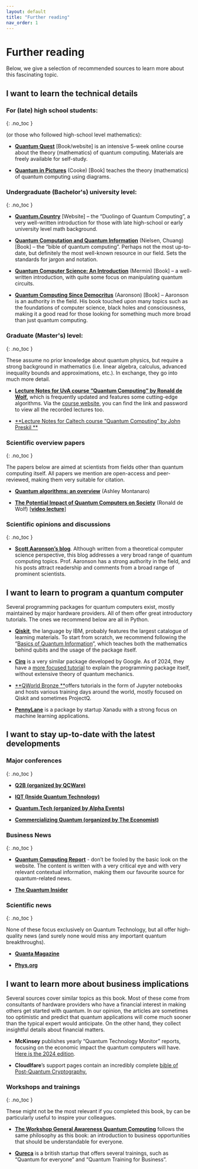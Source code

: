 ```yaml
---
layout: default
title: "Further reading"
nav_order: 1
---
```

 
 
# Further reading

Below, we give a selection of recommended sources to learn more about
this fascinating topic.

## I want to learn the technical details

### For (late) high school students:
{: .no_toc }

(or those who followed high-school level mathematics):

- [**Quantum Quest**](http://new.quantum-quest.nl/) \[Book/website\] is
  an intensive 5-week online course about the theory (mathematics) of
  quantum computing. Materials are freely available for self-study. 

- [**Quantum in
  Pictures**](https://www.quantinuum.com/news/quantum-in-pictures)
  (Cooke) \[Book\] teaches the theory (mathematics) of quantum computing
  using diagrams.

### Undergraduate (Bachelor's) university level:
{: .no_toc }

- [**Quantum.Country**](https://quantum.country/qcvc) \[Website\] – the
  “Duolingo of Quantum Computing”, a very well-written introduction for
  those with late high-school or early university level math
  background. 

- [**Quantum Computation and Quantum
  Information**](https://en.wikipedia.org/wiki/Quantum_Computation_and_Quantum_Information) (Nielsen,
  Chuang) \[Book\] – the “bible of quantum computing”. Perhaps not the
  most up-to-date, but definitely the most well-known resource in our
  field. Sets the standards for jargon and notation. 

<!-- -->

- [**Quantum Computer Science: An
  Introduction**](https://www.cambridge.org/core/books/quantum-computer-science/66462590D10C8010017CF1D7C45708D7) (Mermin) \[Book\]
  – a well-written introduction, with quite some focus on manipulating
  quantum circuits.

- [**Quantum Computing Since
  Democritus**](https://en.wikipedia.org/wiki/Quantum_Computing_Since_Democritus) (Aaronson)
  \[Book\] – Aaronson is an authority in the field. His book touched
  upon many topics such as the foundations of computer science, black
  holes and consciousness, making it a good read for those looking for
  something much more broad than just quantum computing.

### Graduate (Master's) level:
{: .no_toc }

These assume no prior knowledge about quantum physics, but require a
strong background in mathematics (i.e. linear algebra, calculus,
advanced inequality bounds and approximations, etc.). In exchange, they
go into much more detail. 

- **[Lecture Notes for UvA course “Quantum Computing” by Ronald de
  Wolf](https://arxiv.org/abs/1907.09415),** which is frequently updated
  and features some cutting-edge algorithms. Via the [course
  website](https://homepages.cwi.nl/~rdewolf/qc22.html), you can find
  the link and password to view all the recorded lectures too. 

<!-- -->

- [**Lecture Notes for Caltech course “Quantum Computing” by John
  Preskil **](http://theory.caltech.edu/~preskill/ph229/)

### Scientific overview papers
{: .no_toc }

The papers below are aimed at scientists from fields other than quantum
computing itself. All papers we mention are open-access and
peer-reviewed, making them very suitable for citation. 

- [**Quantum algorithms: an
  overview**](https://www.nature.com/articles/npjqi201523) (Ashley
  Montanaro)

- [**The Potential Impact of Quantum Computers on
  Society**](https://arxiv.org/abs/1712.05380) (Ronald de Wolf)
  \[[**video lecture**](https://www.youtube.com/watch?v=ych-yB9QP_A)\]

### Scientific opinions and discussions
{: .no_toc }

- [**Scott Aaronson’s blog**](https://scottaaronson.com/blog). Although
  written from a theoretical computer science perspective, this blog
  addresses a very broad range of quantum computing topics. Prof.
  Aaronson has a strong authority in the field, and his posts attract
  readership and comments from a broad range of prominent scientists. 

## I want to learn to program a quantum computer

Several programming packages for quantum computers exist, mostly
maintained by major hardware providers. All of them offer great
introductory tutorials. The ones we recommend below are all in Python. 

- [**Qiskit**](https://learning.quantum.ibm.com/), the language by IBM,
  probably features the largest catalogue of learning materials. To
  start from scratch, we recommend following the “[Basics of Quantum
  Information](https://learning.quantum.ibm.com/course/basics-of-quantum-information/single-systems)”,
  which teaches both the mathematics behind qubits and the usage of the
  package itself.

- [**Cirq**](https://quantumai.google/cirq/) is a very similar package
  developed by Google. As of 2024, they have a [more focused
  tutorial](https://quantumai.google/cirq/start/) to explain the
  programming package itself, without extensive theory of quantum
  mechanics.

- [**QWorld Bronze **](https://qworld.net/workshop-bronze/)offers
  tutorials in the form of Jupyter notebooks and hosts various training
  days around the world, mostly focused on Qiskit and sometimes
  ProjectQ.

- [**PennyLane**](https://pennylane.ai/) is a package by startup Xanadu
  with a strong focus on machine learning applications.

## I want to stay up-to-date with the latest developments

### Major conferences
{: .no_toc }

- [**Q2B (organized by QCWare)**](https://q2b.qcware.com/)

- [**IQT (Inside Quantum Technology)**](http://iqtevent.com/)

- [**Quantum.Tech (organized by Alpha
  Events)**](https://new.quantumtechdigital.co.uk/)

- [**Commercializing Quantum (organized by The
  Economist)**](https://events.economist.com/commercialising-quantum/)

### Business News 
{: .no_toc }

- [**Quantum Computing
  Report**](https://quantumcomputingreport.com/news/) - don’t be fooled
  by the basic look on the website. The content is written with a very
  critical eye and with very relevant contextual information, making
  them our favourite source for quantum-related news.  

<!-- -->

- [**The Quantum Insider**](https://thequantuminsider.com/)

### Scientific news
{: .no_toc }

None of these focus exclusively on Quantum Technology, but all offer
high-quality news (and surely none would miss any important quantum
breakthroughs). 

- [**Quanta Magazine**](https://www.quantamagazine.org/)

- [**Phys.org**](https://phys.org/)

## I want to learn more about business implications

Several sources cover similar topics as this book. Most of these come
from consultants of hardware providers who have a financial interest in
making others get started with quantum. In our opinion, the articles are
sometimes too optimistic and predict that quantum applications will come
much sooner than the typical expert would anticipate. On the other hand,
they collect insightful details about financial matters. 

- **McKinsey** publishes yearly “Quantum Technology Monitor” reports,
  focusing on the economic impact the quantum computers will have. [Here
  is the 2024
  edition](https://www.mckinsey.com/capabilities/mckinsey-digital/our-insights/steady-progress-in-approaching-the-quantum-advantage).

- **Cloudlfare**’s support pages contain an incredibly complete [bible
  of Post-Quantum Cryptography.](https://blog.cloudflare.com/pq-2024)

### Workshops and trainings
{: .no_toc }

These might not be the most relevant if you completed this book, by can
be particularly useful to inspire your colleagues.

- [**The Workshop General Awareness Quantum
  Computing**](https://new.quantum.amsterdam/education/education-workshops/)
  follows the same philosophy as this book: an introduction to business
  opportunities that should be understandable for everyone.

- [**Qureca**](https://www.qureca.com/training/) is a british startup
  that offers several trainings, such as “Quantum for everyone” and
  “Quantum Training for Business”.

